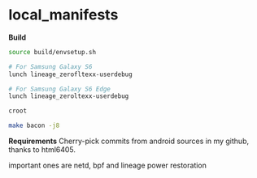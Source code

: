 # local_manifests

**Build**
```bash
source build/envsetup.sh

# For Samsung Galaxy S6
lunch lineage_zerofltexx-userdebug

# For Samsung Galaxy S6 Edge
lunch lineage_zeroltexx-userdebug

croot

make bacon -j8
```

**Requirements**
Cherry-pick commits from android sources in my github, thanks to html6405.

important ones are netd, bpf and lineage power restoration 

